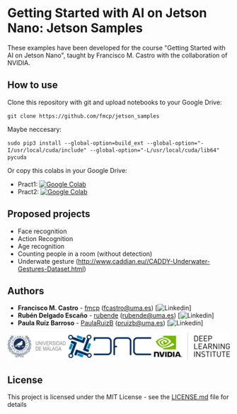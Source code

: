 # Getting Started with AI on Jetson Nano: Jetson Samples

These examples have been developed for the course "Getting Started with AI on Jetson Nano", taught by Francisco M. Castro with the collaboration of NVIDIA.


## How to use

Clone this repository with git and upload notebooks to your Google Drive:

```
git clone https://github.com/fmcp/jetson_samples
```

Maybe neccesary:
```
sudo pip3 install --global-option=build_ext --global-option="-I/usr/local/cuda/include" --global-option="-L/usr/local/cuda/lib64" pycuda
```

Or copy this colabs in your Google Drive:

* Pract1: [![Google Colab](https://colab.research.google.com/assets/colab-badge.svg)](https://colab.research.google.com/drive/1O60VH-dH2JrTpcKJh9LCqdxsq2RVlgcv)
* Pract2: [![Google Colab](https://colab.research.google.com/assets/colab-badge.svg)](https://colab.research.google.com/drive/1Q8M0Kw-Ub9xBOUuNAHIwWlGRVOUPXqT0)

## Proposed projects
* Face recognition
* Action Recognition 
* Age recognition
* Counting people in a room (without detection)
* Underwate gesture (http://www.caddian.eu//CADDY-Underwater-Gestures-Dataset.html)

## Authors

* **Francisco M. Castro** - [fmcp](https://github.com/fmcp) (fcastro@uma.es) [![Linkedin](https://www.linkedin.com/in/francisco-manuel-castro-pay%C3%A1n-5099248b/)]
* **Rubén Delgado Escaño** - [rubende](https://github.com/rubende) (rubende@uma.es) [![Linkedin](https://www.linkedin.com/in/rubende/)]
* **Paula Ruíz Barroso** - [PaulaRuizB](https://github.com/PaulaRuizB) (pruizb@uma.es) [![Linkedin](https://www.linkedin.com/in/paula-ruiz-barroso/)]

![logo](./img/logos.jpg)

## License

This project is licensed under the MIT License - see the [LICENSE.md](LICENSE.md) file for details
 
